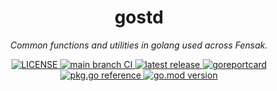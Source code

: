 <h1 align="center">gostd</h1>

<p align="center">
  <em>Common functions and utilities in golang used across Fensak.</em>
</p>

<p align="center">
  <a href="https://github.com/fensak-io/gostd/blob/main/LICENSE">
    <img alt="LICENSE" src="https://img.shields.io/github/license/fensak-io/gostd?style=for-the-badge">
  </a>
  <a href="https://github.com/fensak-io/gostd/actions/workflows/lint-and-test.yml?query=branch%3Amain">
    <img alt="main branch CI" src="https://img.shields.io/github/workflow/status/fensak-io/gostd/lint-and-test/main?logo=github&label=CI&style=for-the-badge">
  </a>
  <a href="https://github.com/fensak-io/gostd/releases/latest">
    <img alt="latest release" src="https://img.shields.io/github/v/release/fensak-io/gostd?style=for-the-badge">
  </a>
  <a href="https://goreportcard.com/report/github.com/fensak-io/gostd">
    <img alt="goreportcard" src="https://goreportcard.com/badge/github.com/fensak-io/gostd?style=for-the-badge">
  </a>
  <a href="https://pkg.go.dev/github.com/fensak-io/gostd">
    <img alt="pkg.go reference" src="https://img.shields.io/badge/go.dev-reference-007d9c?logo=go&style=for-the-badge">
  </a>
  <a href="https://github.com/fensak-io/gostd/blob/main/go.mod">
    <img alt="go.mod version" src="https://img.shields.io/github/go-mod/go-version/fensak-io/gostd?style=for-the-badge&logo=go&label=version">
  </a>
</p>
